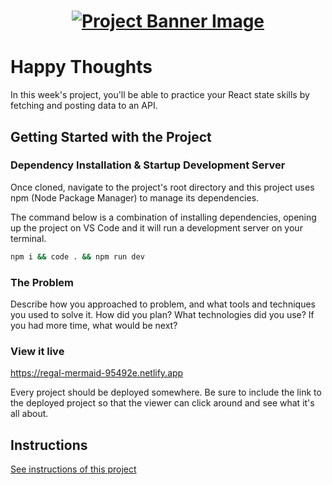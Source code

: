 <h1 align="center">
  <a href="">
    <img src="/src/assets/happy-thoughts.svg" alt="Project Banner Image">
  </a>
</h1>

# Happy Thoughts

In this week's project, you'll be able to practice your React state skills by fetching and posting data to an API.

## Getting Started with the Project

### Dependency Installation & Startup Development Server

Once cloned, navigate to the project's root directory and this project uses npm (Node Package Manager) to manage its dependencies.

The command below is a combination of installing dependencies, opening up the project on VS Code and it will run a development server on your terminal.

```bash
npm i && code . && npm run dev
```

### The Problem

Describe how you approached to problem, and what tools and techniques you used to solve it. How did you plan? What technologies did you use? If you had more time, what would be next?

### View it live

https://regal-mermaid-95492e.netlify.app

Every project should be deployed somewhere. Be sure to include the link to the deployed project so that the viewer can click around and see what it's all about.

## Instructions

<a href="instructions.md">
   See instructions of this project
  </a>
